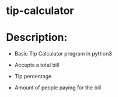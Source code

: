 # tip-calculator

# Description:

- Basic Tip Calculator program in python3 

- Accepts a total bill

- Tip percentage

- Amount of people paying for the bill

